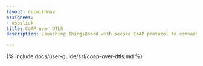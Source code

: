 ```yaml
---
layout: docwithnav
assignees:
- vsosliuk
title: CoAP over DTLS
description: Launching ThingsBoard with secure CoAP protocol to connect your IoT devices and projects.

---
```


{% include docs/user-guide/ssl/coap-over-dtls.md %}